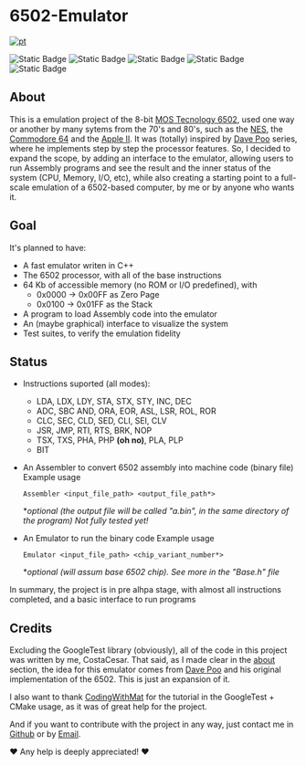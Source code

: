 # 6502-Emulator

[![pt](https://img.shields.io/badge/Ver_em_portugu%C3%AAs-green)](https://github.com/CostaCesar/6502-Emulator/blob/main/README.pt-br.md)

![Static Badge](https://img.shields.io/badge/Status-Pre%20Alpha-yellow)
![Static Badge](https://img.shields.io/badge/Made_with-C%2B%2B-blue)
![Static Badge](https://img.shields.io/badge/Tests-GoogleTest-orange)
![Static Badge](https://img.shields.io/badge/Build-CMake-red)
![Static Badge](https://img.shields.io/badge/Platform-Universal-white)

## About 
This is a emulation project of the 8-bit [MOS Tecnology 6502](https://en.wikipedia.org/wiki/6502), used one way or another by many sytems from the 70's and 80's, such as the
[NES](https://en.wikipedia.org/wiki/Nintendo_Entertainment_System), the [Commodore 64](https://en.wikipedia.org/wiki/Commodore_64) and the [Apple II](https://en.wikipedia.org/wiki/Apple_II).
It was (totally) inspired by [Dave Poo](https://www.youtube.com/playlist?list=PLLwK93hM93Z13TRzPx9JqTIn33feefl37) series, where he implements step by step the processor features.
So, I decided to expand the scope, by adding an interface to the emulator, allowing users to run Assembly programs and see the result and the inner status of the system (CPU, Memory, I/O, etc),
while also creating a starting point to a full-scale emulation of a 6502-based computer, by me or by anyone who wants it.

## Goal
It's planned to have:
- A fast emulator writen in C++
- The 6502 processor, with all of the base instructions
- 64 Kb of accessible memory (no ROM or I/O predefined), with
  - 0x0000 -> 0x00FF as Zero Page
  - 0x0100 -> 0x01FF as the Stack
- A program to load Assembly code into the emulator
- An (maybe graphical) interface to visualize the system
- Test suites, to verify the emulation fidelity

## Status
- Instructions suported (all modes):
  - LDA, LDX, LDY, STA, STX, STY, INC, DEC
  - ADC, SBC AND, ORA, EOR, ASL, LSR, ROL, ROR
  - CLC, SEC, CLD, SED, CLI, SEI, CLV
  - JSR, JMP, RTI, RTS, BRK, NOP
  - TSX, TXS, PHA, PHP **(oh no)**, PLA, PLP
  - BIT

- An Assembler to convert 6502 assembly into machine code (binary file)
  Example usage
  ``` console
  Assembler <input_file_path> <output_file_path*>
  ```
  **optional (the output file will be called "a.bin", in the same directory of the program)*
  *Not fully tested yet!*

- An Emulator to run the binary code
  Example usage
  ``` console
  Emulator <input_file_path> <chip_variant_number*>
  ```
  **optional (will assum base 6502 chip). See more in the "Base.h" file*

In summary, the project is in pre alhpa stage, with almost all instructions completed, and a basic interface to run programs

## Credits
Excluding the GoogleTest library (obviously), all of the code in this project was written by me, CostaCesar. That said, as I made clear in the [about](#about) section, the idea for this
emulator comes from [Dave Poo](https://www.youtube.com/playlist?list=PLLwK93hM93Z13TRzPx9JqTIn33feefl37) and his original implementation of the 6502. This is just an expansion of it.

I also want to thank [CodingWithMat](https://www.youtube.com/@codingwithmat) for the tutorial in the GoogleTest + CMake usage, as it was of great help for the project.

And if you want to contribute with the project in any way, just contact me in [Github](https://github.com/CostaCesar) or by [Email](mailto:caiocaesarmcosta@gmail.com).

❤️ Any help is deeply appreciated! ❤️

